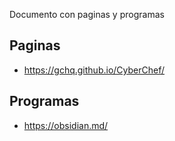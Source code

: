 Documento con paginas y programas

## Paginas

- https://gchq.github.io/CyberChef/

## Programas
- https://obsidian.md/
